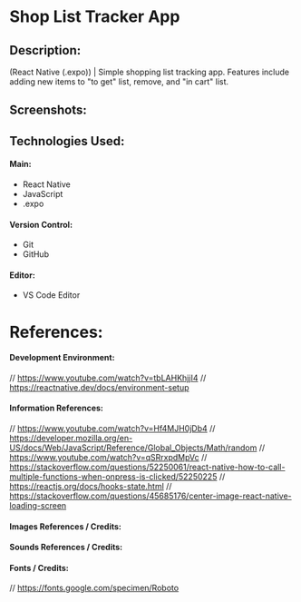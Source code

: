# Shop List Tracker App

## Description:
(React Native (.expo)) | Simple shopping list tracking app. Features include adding new items to "to get" list, remove, and "in cart" list.

## Screenshots:

## Technologies Used:
#### Main:
- React Native
- JavaScript
- .expo
#### Version Control:
- Git
- GitHub
#### Editor:
- VS Code Editor

# References:
#### Development Environment:
// https://www.youtube.com/watch?v=tbLAHKhjjI4
// https://reactnative.dev/docs/environment-setup
#### Information References:
// https://www.youtube.com/watch?v=Hf4MJH0jDb4
// https://developer.mozilla.org/en-US/docs/Web/JavaScript/Reference/Global_Objects/Math/random
// https://www.youtube.com/watch?v=qSRrxpdMpVc
// https://stackoverflow.com/questions/52250061/react-native-how-to-call-multiple-functions-when-onpress-is-clicked/52250225
// https://reactjs.org/docs/hooks-state.html
// https://stackoverflow.com/questions/45685176/center-image-react-native-loading-screen
#### Images References / Credits:
#### Sounds References / Credits:
#### Fonts / Credits:
// https://fonts.google.com/specimen/Roboto